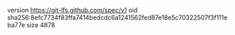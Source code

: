 version https://git-lfs.github.com/spec/v1
oid sha256:8efc7734f83ffa7414bedcdc6a1241562fed87e18e5c70322507f3f111eba77e
size 4878
